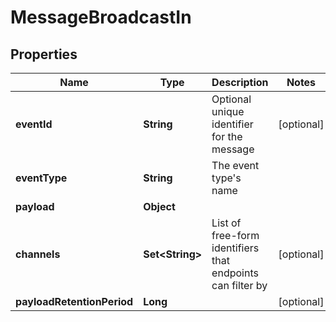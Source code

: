 

# MessageBroadcastIn


## Properties

| Name | Type | Description | Notes |
|------------ | ------------- | ------------- | -------------|
|**eventId** | **String** | Optional unique identifier for the message |  [optional] |
|**eventType** | **String** | The event type&#39;s name |  |
|**payload** | **Object** |  |  |
|**channels** | **Set&lt;String&gt;** | List of free-form identifiers that endpoints can filter by |  [optional] |
|**payloadRetentionPeriod** | **Long** |  |  [optional] |



